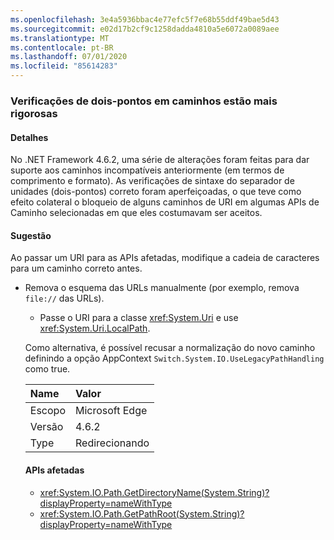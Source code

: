 ```yaml
---
ms.openlocfilehash: 3e4a5936bbac4e77efc5f7e68b55ddf49bae5d43
ms.sourcegitcommit: e02d17b2cf9c1258dadda4810a5e6072a0089aee
ms.translationtype: MT
ms.contentlocale: pt-BR
ms.lasthandoff: 07/01/2020
ms.locfileid: "85614283"
---
```

### <a name="path-colon-checks-are-stricter"></a>Verificações de dois-pontos em caminhos estão mais rigorosas

#### <a name="details"></a>Detalhes

No .NET Framework 4.6.2, uma série de alterações foram feitas para dar suporte aos caminhos incompatíveis anteriormente (em termos de comprimento e formato). As verificações de sintaxe do separador de unidades (dois-pontos) correto foram aperfeiçoadas, o que teve como efeito colateral o bloqueio de alguns caminhos de URI em algumas APIs de Caminho selecionadas em que eles costumavam ser aceitos.

#### <a name="suggestion"></a>Sugestão

Ao passar um URI para as APIs afetadas, modifique a cadeia de caracteres para um caminho correto antes.<ul><li>Remova o esquema das URLs manualmente (por exemplo, remova `file://` das URLs).

- Passe o URI para a classe <xref:System.Uri> e use <xref:System.Uri.LocalPath>.

Como alternativa, é possível recusar a normalização do novo caminho definindo a opção AppContext `Switch.System.IO.UseLegacyPathHandling` como true.

| Name    | Valor       |
|:--------|:------------|
| Escopo   | Microsoft Edge        |
| Versão | 4.6.2       |
| Type    | Redirecionando |

#### <a name="affected-apis"></a>APIs afetadas

- <xref:System.IO.Path.GetDirectoryName(System.String)?displayProperty=nameWithType>
- <xref:System.IO.Path.GetPathRoot(System.String)?displayProperty=nameWithType>

